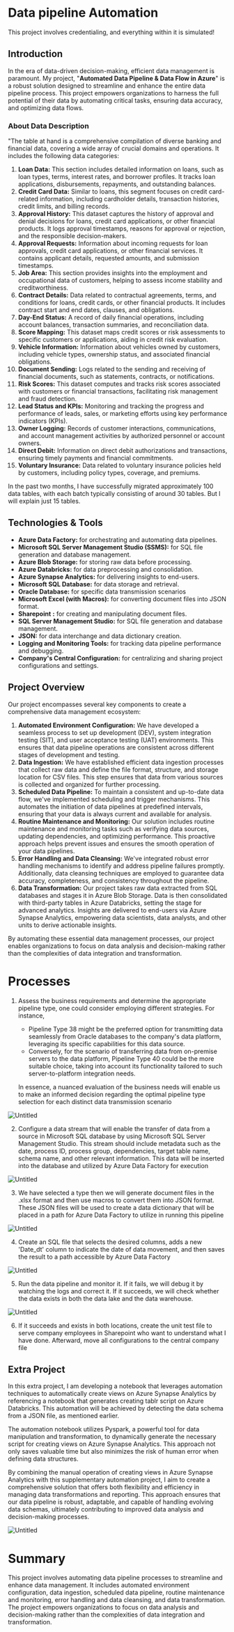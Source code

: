 # Data pipeline Automation

This project involves credentialing, and everything within it is simulated!

## Introduction

In the era of data-driven decision-making, efficient data management is paramount. My project, "**Automated Data Pipeline & Data Flow in Azure**" is a robust solution designed to streamline and enhance the entire data pipeline process. This project empowers organizations to harness the full potential of their data by automating critical tasks, ensuring data accuracy, and optimizing data flows.

### About **Data Description**

"The table at hand is a comprehensive compilation of diverse banking and financial data, covering a wide array of crucial domains and operations. It includes the following data categories:

1. **Loan Data:** This section includes detailed information on loans, such as loan types, terms, interest rates, and borrower profiles. It tracks loan applications, disbursements, repayments, and outstanding balances.
2. **Credit Card Data:** Similar to loans, this segment focuses on credit card-related information, including cardholder details, transaction histories, credit limits, and billing records.
3. **Approval History:** This dataset captures the history of approval and denial decisions for loans, credit card applications, or other financial products. It logs approval timestamps, reasons for approval or rejection, and the responsible decision-makers.
4. **Approval Requests:** Information about incoming requests for loan approvals, credit card applications, or other financial services. It contains applicant details, requested amounts, and submission timestamps.
5. **Job Area:** This section provides insights into the employment and occupational data of customers, helping to assess income stability and creditworthiness.
6. **Contract Details:** Data related to contractual agreements, terms, and conditions for loans, credit cards, or other financial products. It includes contract start and end dates, clauses, and obligations.
7. **Day-End Status:** A record of daily financial operations, including account balances, transaction summaries, and reconciliation data.
8. **Score Mapping:** This dataset maps credit scores or risk assessments to specific customers or applications, aiding in credit risk evaluation.
9. **Vehicle Information:** Information about vehicles owned by customers, including vehicle types, ownership status, and associated financial obligations.
10. **Document Sending:** Logs related to the sending and receiving of financial documents, such as statements, contracts, or notifications.
11. **Risk Scores:** This dataset computes and tracks risk scores associated with customers or financial transactions, facilitating risk management and fraud detection.
12. **Lead Status and KPIs:** Monitoring and tracking the progress and performance of leads, sales, or marketing efforts using key performance indicators (KPIs).
13. **Owner Logging:** Records of customer interactions, communications, and account management activities by authorized personnel or account owners.
14. **Direct Debit:** Information on direct debit authorizations and transactions, ensuring timely payments and financial commitments.
15. **Voluntary Insurance:** Data related to voluntary insurance policies held by customers, including policy types, coverage, and premiums.

In the past two months, I have successfully migrated approximately 100 data tables, with each batch typically consisting of around 30 tables. But I will explain just 15 tables.

## Technologies & Tools

- **Azure Data Factory:** for orchestrating and automating data pipelines.
- **Microsoft SQL Server Management Studio (SSMS):** for SQL file generation and database management.
- **Azure Blob Storage:** for storing raw data before processing.
- **Azure Databricks:** for data preprocessing and consolidation.
- **Azure Synapse Analytics:** for delivering insights to end-users.
- **Microsoft SQL Database:** for data storage and retrieval.
- **Oracle Database:** for specific data transmission scenarios
- **Microsoft Excel (with Macros):** for converting document files into JSON format.
- **Sharepoint** **:** for creating and manipulating document files.
- **SQL Server Management Studio:** for SQL file generation and database management.
- **JSON:** for data interchange and data dictionary creation.
- **Logging and Monitoring Tools:** for tracking data pipeline performance and debugging.
- **Company's Central Configuration:** for centralizing and sharing project configurations and settings.

## Project Overview

Our project encompasses several key components to create a comprehensive data management ecosystem:

1. **Automated Environment Configuration:** We have developed a seamless process to set up development (DEV), system integration testing (SIT), and user acceptance testing (UAT) environments. This ensures that data pipeline operations are consistent across different stages of development and testing.
2. **Data Ingestion:** We have established efficient data ingestion processes that collect raw data and define the file format, structure, and storage location for CSV files. This step ensures that data from various sources is collected and organized for further processing.
3. **Scheduled Data Pipeline:** To maintain a consistent and up-to-date data flow, we've implemented scheduling and trigger mechanisms. This automates the initiation of data pipelines at predefined intervals, ensuring that your data is always current and available for analysis.
4. **Routine Maintenance and Monitoring:** Our solution includes routine maintenance and monitoring tasks such as verifying data sources, updating dependencies, and optimizing performance. This proactive approach helps prevent issues and ensures the smooth operation of your data pipelines.
5. **Error Handling and Data Cleansing:** We've integrated robust error handling mechanisms to identify and address pipeline failures promptly. Additionally, data cleansing techniques are employed to guarantee data accuracy, completeness, and consistency throughout the pipeline.
6. **Data Transformation:** Our project takes raw data extracted from SQL databases and stages it in Azure Blob Storage. Data is then consolidated with third-party tables in Azure Databricks, setting the stage for advanced analytics. Insights are delivered to end-users via Azure Synapse Analytics, empowering data scientists, data analysts, and other units to derive actionable insights.

By automating these essential data management processes, our project enables organizations to focus on data analysis and decision-making rather than the complexities of data integration and transformation.

# Processes

1. Assess the business requirements and determine the appropriate pipeline type, one could consider employing different strategies. For instance,
    - Pipeline Type 38 might be the preferred option for transmitting data seamlessly from Oracle databases to the company's data platform, leveraging its specific capabilities for this data source.
    - Conversely, for the scenario of transferring data from on-premise servers to the data platform, Pipeline Type 40 could be the more suitable choice, taking into account its functionality tailored to such server-to-platform integration needs.
    
    In essence, a nuanced evaluation of the business needs will enable us to make an informed decision regarding the optimal pipeline type selection for each distinct data transmission scenario
    

![Untitled](https://github.com/Chaphowasit4522/Portfolio/blob/da6f2f45309f66f118d80815d65f00db3e011620/Projects/Automated%20Data%20Pipeline%20%26%20Data%20Flow%20in%20Azure/Pictures/Untitled.png)

2. Configure a data stream that will enable the transfer of data from a source in Microsoft SQL database by using Microsoft SQL Server Management Studio. This stream should include metadata such as the date, process ID, process group, dependencies, target table name, schema name, and other relevant information. This data will be inserted into the database and utilized by Azure Data Factory for execution

![Untitled](https://github.com/Chaphowasit4522/Portfolio/blob/6027faa8bb2199a58197fc2e02700d9637c1db16/Projects/Automated%20Data%20Pipeline%20%26%20Data%20Flow%20in%20Azure/Pictures/Untitled%201.png)

3. We have selected a type then we will generate document files in the .xlsx format and then use macros to convert them into JSON format. These JSON files will be used to create a data dictionary that will be placed in a path for Azure Data Factory to utilize in running this pipeline

![Untitled](https://github.com/Chaphowasit4522/Portfolio/blob/6027faa8bb2199a58197fc2e02700d9637c1db16/Projects/Automated%20Data%20Pipeline%20%26%20Data%20Flow%20in%20Azure/Pictures/Untitled%202.png)

4. Create an SQL file that selects the desired columns, adds a new 'Date_dt' column to indicate the date of data movement, and then saves the result to a path accessible by Azure Data Factory

![Untitled](https://github.com/Chaphowasit4522/Portfolio/blob/6027faa8bb2199a58197fc2e02700d9637c1db16/Projects/Automated%20Data%20Pipeline%20%26%20Data%20Flow%20in%20Azure/Pictures/Untitled%203.png)

5. Run the data pipeline and monitor it. If it fails, we will debug it by watching the logs and correct it. If it succeeds, we will check whether the data exists in both the data lake and the data warehouse.

![Untitled](https://github.com/Chaphowasit4522/Portfolio/blob/6027faa8bb2199a58197fc2e02700d9637c1db16/Projects/Automated%20Data%20Pipeline%20%26%20Data%20Flow%20in%20Azure/Pictures/Untitled%204.png)

6. If it succeeds and exists in both locations, create the unit test file to serve company employees in Sharepoint who want to understand what I have done. Afterward, move all configurations to the central company file

## Extra Project
In this extra project, I am developing a notebook that leverages automation techniques to automatically create views on Azure Synapse Analytics by referencing a notebook that generates creating tablr script on Azure Databricks. This automation will be achieved by detecting the data schema from a JSON file, as mentioned earlier.

The automation notebook utilizes Pyspark, a powerful tool for data manipulation and transformation, to dynamically generate the necessary script for creating views on Azure Synapse Analytics. This approach not only saves valuable time but also minimizes the risk of human error when defining data structures. 

By combining the manual operation of creating views in Azure Synapse Analytics with this supplementary automation project, I aim to create a comprehensive solution that offers both flexibility and efficiency in managing data transformations and reporting. This approach ensures that our data pipeline is robust, adaptable, and capable of handling evolving data schemas, ultimately contributing to improved data analysis and decision-making processes.



![Untitled](https://github.com/Chaphowasit4522/Portfolio/blob/6027faa8bb2199a58197fc2e02700d9637c1db16/Projects/Automated%20Data%20Pipeline%20%26%20Data%20Flow%20in%20Azure/Pictures/Untitled%205.png)

# Summary

This project involves automating data pipeline processes to streamline and enhance data management. It includes automated environment configuration, data ingestion, scheduled data pipeline, routine maintenance and monitoring, error handling and data cleansing, and data transformation. The project empowers organizations to focus on data analysis and decision-making rather than the complexities of data integration and transformation.
